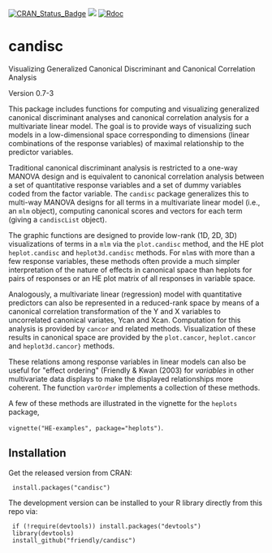 [![CRAN_Status_Badge](http://www.r-pkg.org/badges/version/candisc)](https://cran.r-project.org/package=candisc)
[![](https://cranlogs.r-pkg.org/badges/grand-total/candisc)](https://cran.r-project.org/package=candisc)
[![Rdoc](https://www.rdocumentation.org/badges/version/candisc)](http://www.rdocumentation.org/packages/candisc)

# candisc
Visualizing Generalized Canonical Discriminant and Canonical Correlation Analysis

Version 0.7-3

This package includes functions for computing and visualizing 
generalized canonical discriminant analyses 
and canonical correlation analysis
for a multivariate linear model.  The goal is to provide ways of visualizing
such models in a low-dimensional space corresponding to dimensions
(linear combinations of the response variables) of maximal relationship
to the predictor variables. 

Traditional canonical discriminant analysis is restricted to a one-way MANOVA
design and is equivalent to canonical correlation analysis between a set of quantitative
response variables and a set of dummy variables coded from the factor variable.
The `candisc` package generalizes this to multi-way MANOVA designs
for all terms in a multivariate linear model (i.e., an `mlm` object),
computing canonical scores and vectors for each term (giving a `candiscList` object).

The graphic functions are designed to provide low-rank (1D, 2D, 3D) visualizations of
terms in a `mlm` via the `plot.candisc` method, 
and the HE plot `heplot.candisc` and `heplot3d.candisc`
methods.
For `mlm`s with more than a few response variables, these methods often provide a 
much simpler interpretation of the nature of effects in canonical space than
heplots for pairs of responses or an HE plot matrix of all responses in variable space.

Analogously, a multivariate linear (regression) model with quantitative predictors can also be
represented in a reduced-rank space by means of a canonical correlation
transformation of the Y and X variables to uncorrelated canonical variates,
Ycan and Xcan.  Computation for this analysis is provided by `cancor`
and related methods.  Visualization of these results in canonical space
are provided by the `plot.cancor`,  `heplot.cancor` 
and `heplot3d.cancor}` methods.

These relations among response variables in linear models can also be
useful for "effect ordering"
(Friendly & Kwan (2003)
for *variables* in other multivariate data displays to make the
displayed relationships more coherent.  The function `varOrder`
implements a collection of these methods.

A few of these methods are illustrated in the vignette for the `heplots` package,

`vignette("HE-examples", package="heplots")`.

## Installation

Get the released version from CRAN:

     install.packages("candisc")

The development version can be installed to your R library directly from this repo via:

     if (!require(devtools)) install.packages("devtools")
     library(devtools)
     install_github("friendly/candisc")

